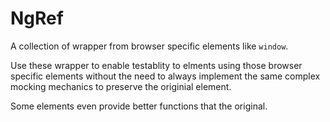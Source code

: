 # NgRef

A collection of wrapper from browser specific elements like `window`.

Use these wrapper to enable testablity to elments using those browser specific elements without the need to always implement the same complex mocking mechanics to preserve the originial element.

Some elements even provide better functions that the original.

